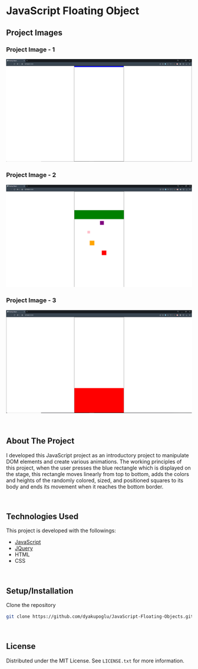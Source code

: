<!-- BODY -->
# JavaScript Floating Object

<!-- PROJECT IMAGES -->
## Project Images

### Project Image - 1
![js_floating_object_1](Project_Images/js_floating_object_1.PNG)

### Project Image - 2
![js_floating_object_2](Project_Images/js_floating_object_2.PNG)

### Project Image - 3
![js_floating_object_3](Project_Images/js_floating_object_3.PNG)

<br/>

<!-- ABOUT THE PROJECT -->
## About The Project
I developed this JavaScript project as an introductory project to manipulate DOM elements and create various animations. The working principles of this project, when the user presses the blue rectangle which is displayed on the stage, this rectangle moves linearly from top to bottom, adds the colors and heights of the randomly colored, sized, and positioned squares to its body and ends its movement when it reaches the bottom border.

<br/>

<!-- Technologies Used -->
## Technologies Used

This project is developed with the followings:

* [JavaScript](https://www.javascript.com)
* [JQuery](https://jquery.com)
* HTML
* CSS

<br/>

<!-- Setup/Installation -->
## Setup/Installation
 Clone the repository 
   ```sh
   git clone https://github.com/dyakupoglu/JavaScript-Floating-Objects.git
   ```

<br/>

<!-- LICENSE -->
## License

Distributed under the MIT License. See `LICENSE.txt` for more information.
